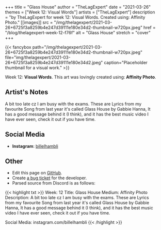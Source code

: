 +++
title =       "Glass House"
author =      "TheLagExpert"
date =        "2021-03-26"
themes =      ["Week 12: Visual Words"]
artists =     ["TheLagExpert"]
description = "by TheLagExpert for week 12: Visual Words. Created using: Affinity Photo."
[[images]]
      src = "/img/thelagexpert/2021-03-26+6725f3a8259b4e247d39111e180e34d2-thumbnail-w720px.jpeg"
      href = "/blog/thelagexpert-week-12-f76f"
      alt = "Glass House"
      stretch = "cover"
+++


{{< fancybox path="/img/thelagexpert/2021-03-26+6725f3a8259b4e247d39111e180e34d2-thumbnail-w720px.jpeg" file="img/thelagexpert/2021-03-26+6725f3a8259b4e247d39111e180e34d2.jpeg" caption="Placeholder thumbnail for a visual work." >}}


Week 12: **Visual Words**. This art was lovingly created using: **Affinity Photo**.

## Artist's Notes

A bit too late cz I am busy with the exams. These are Lyrics from my favourite Song from last year it's called Glass House by Gabbie Hanna, It has a good message behind it (I think), and it has the best music video I have ever seen, check it out if you have time.

## Social Media

- **Instagram**: <a href='https://instagram.com/billelhambli' target='_blank'>billelhambli</a>

## Other

- Edit this page on [GitHub](https://github.com/teaminkling/web-refresh/edit/main/content/blog/thelagexpert-week-12-f76f.md).
- Create [a bug ticket](https://github.com/teaminkling/web-refresh/issues/new?assignees=&labels=bug&template=problem-report.md&title=) for the developer.
- Parsed source from Discord is as follows:

{{< highlight txt >}}
Week: 12
Title: Glass House
Medium: Affinity Photo
Description:
 A bit too late cz I am busy with the exams. These are Lyrics from my favourite Song from last year it's called Glass House by Gabbie Hanna, It has a good message behind it (I think), and it has the best music video I have ever seen, check it out if you have time.

Social Media: instagram.com/billelhambli
{{< /highlight >}}